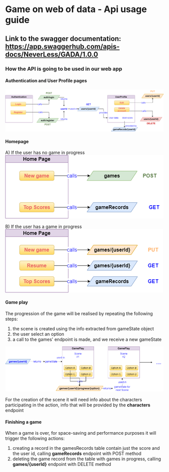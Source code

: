 # Game on web of data - Api usage guide
## Link to the swagger documentation: https://app.swaggerhub.com/apis-docs/NeverLess/GADA/1.0.0

### How the API is going to be used in our web app
#### Authentication and User Profile pages
![phase1](assets/first_phase.png)  

#### Homepage
A) If the user has no game in progress  
![homepage1](assets/homepage1.png)  
  
B) If the user has a game in progress  
![homepage2](assets/homepage2.png)  

#### Game play
The progression of the game will be realised by repeating the following steps:  
1) the scene is created using the info extracted from gameState object  
2) the user select an option  
3) a call to the games' endpoint is made, and we receive a new gameState  
  
![gameplay](assets/game_progress.png)    

For the creation of the scene it will need info about the characters participating in the action, info that will be provided by the **characters** endpoint  

#### Finishing a game
When a game is over, for space-saving and performance purposes it will trigger the following actions:
1) creating a record in the gamesRecords table contain just the score and the user id, calling **gameRecords** endpoint with POST method
2) deleting the game record from the table with games in progress, calling **games/{userId}** endpoint with DELETE method
